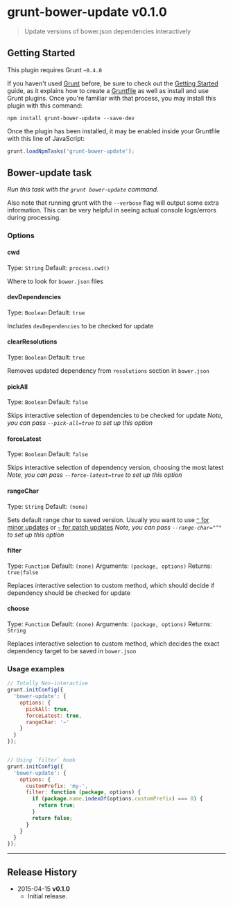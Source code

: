 # grunt-bower-update v0.1.0
> Update versions of bower.json dependencies interactively

## Getting Started
This plugin requires Grunt `~0.4.0`

If you haven't used [Grunt](http://gruntjs.com/) before, be sure to check out the [Getting Started](http://gruntjs.com/getting-started) guide, as it explains how to create a [Gruntfile](http://gruntjs.com/sample-gruntfile) as well as install and use Grunt plugins. Once you're familiar with that process, you may install this plugin with this command:

```shell
npm install grunt-bower-update --save-dev
```

Once the plugin has been installed, it may be enabled inside your Gruntfile with this line of JavaScript:

```js
grunt.loadNpmTasks('grunt-bower-update');
```

## Bower-update task
_Run this task with the `grunt bower-update` command._

Also note that running grunt with the `--verbose` flag will output some extra information. This can be very helpful in seeing actual console logs/errors during processing.

### Options

#### cwd
Type: `String`
Default: `process.cwd()`

Where to look for `bower.json` files

#### devDependencies
Type: `Boolean`
Default: `true`

Includes `devDependencies` to be checked for update

#### clearResolutions
Type: `Boolean`
Default: `true`

Removes updated dependency from `resolutions` section in `bower.json`

#### pickAll
Type: `Boolean`
Default: `false`

Skips interactive selection of dependencies to be checked for update
_Note, you can pass `--pick-all=true` to set up this option_

#### forceLatest
Type: `Boolean`
Default: `false`

Skips interactive selection of dependency version, choosing the most latest 
_Note, you can pass `--force-latest=true` to set up this option_

#### rangeChar
Type: `String`
Default: `(none)`

Sets default range char to saved version. Usually you want to use [`^` for minor updates](https://github.com/npm/node-semver#caret-ranges-123-025-004) or [`~` for patch updates](https://github.com/npm/node-semver#tilde-ranges-123-12-1)
_Note, you can pass `--range-char="^"` to set up this option_

#### filter
Type: `Function`
Default: `(none)`
Arguments: `(package, options)`
Returns: `true|false`

Replaces interactive selection to custom method, which should decide if dependency should be checked for update

#### choose
Type: `Function`
Default: `(none)`
Arguments: `(package, options)`
Returns: `String`

Replaces interactive selection to custom method, which decides the exact dependency target to be saved in `bower.json`

### Usage examples

```js
// Totally Non-interactive
grunt.initConfig({
  'bower-update': {
    options: {
      pickAll: true,
      forceLatest: true,
      rangeChar: '~'
    }
  }
});


// Using `filter` hook
grunt.initConfig({
  'bower-update': {
    options: {
      customPrefix: 'my-',
      filter: function (package, options) {
        if (package.name.indexOf(options.customPrefix) === 0) {
          return true;
        }
        return false;
      }
    }
  }
});
```

---

## Release History

 * 2015-04-15 **v0.1.0**
   - Initial release.
